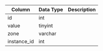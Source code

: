 | Column      | Data Type | Description |
| ----------- | --------- | ----------- |
| id          | int       |             |
| value       | tinyint   |             |
| zone        | varchar   |             |
| instance_id | int       |             |
